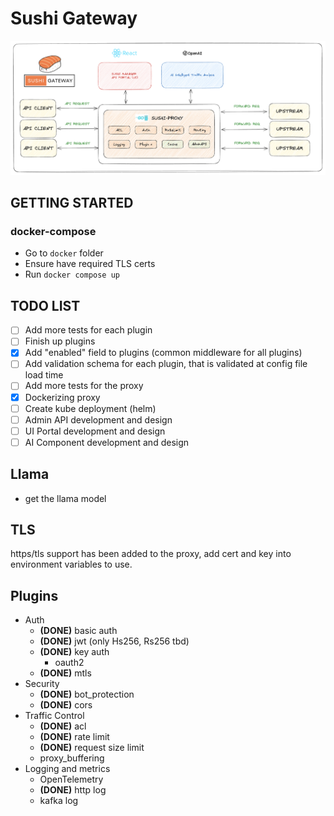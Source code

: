 # Sushi Gateway

![High Level Design](./docs/images/design.png)

## GETTING STARTED

### docker-compose
- Go to `docker` folder
- Ensure have required TLS certs
- Run `docker compose up`

## TODO LIST
- [ ] Add more tests for each plugin
- [ ] Finish up plugins
- [x] Add "enabled" field to plugins (common middleware for all plugins)
- [ ] Add validation schema for each plugin, that is validated at config file load time
- [ ] Add more tests for the proxy
- [x] Dockerizing proxy
- [ ] Create kube deployment (helm)
- [ ] Admin API development and design
- [ ] UI Portal development and design
- [ ] AI Component development and design

## Llama
- get the llama model


## TLS
https/tls support has been added to the proxy, add cert and key into environment variables to use.

## Plugins
- Auth
  - **(DONE)** basic auth
  - **(DONE)** jwt (only Hs256, Rs256 tbd)
  - **(DONE)** key auth
    - oauth2
  - **(DONE)** mtls 
- Security
  - **(DONE)** bot_protection
  - **(DONE)** cors
- Traffic Control
  - **(DONE)** acl
  - **(DONE)** rate limit
  - **(DONE)** request size limit
  - proxy_buffering
- Logging and metrics
  - OpenTelemetry
  - **(DONE)** http log
  - kafka log
    
